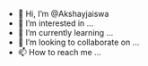 - 👋 Hi, I’m @Akshayjaiswa
- 👀 I’m interested in ...
- 🌱 I’m currently learning ...
- 💞️ I’m looking to collaborate on ...
- 📫 How to reach me ...

<!---
Akshayjaiswa/Akshayjaiswa is a ✨ special ✨ repository because its `README.md` (this file) appears on your GitHub profile.
You can click the Preview link to take a look at your changes.
--->
